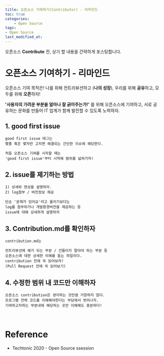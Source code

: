 ```yaml
---
title: 오픈소스 기여하기(Contributor) - 리마인드
toc: true
categories:	
    - Open Source
tags:
- Open Source
last_modified_at: 
---
```


 오픈소스 **Contribute** 전, 상기 할 내용을 간략하게 포스팅합니다.

# 오픈소스 기여하기 - 리마인드

오픈소스 기여 목적은! 나를 위해 컨트리뷰션하고 (**나의 성장**),  우리를 위해 **공유**하고, 모두를 위해 **오픈**하자!

**'사용자의 가려운 부분을 얼마나 잘 긁어주는가!'** 를 위해 오픈소스에 기여하고, 서로 공유하는 문화를 만들어 
IT 업계가 함께 발전할 수 있도록 노력하자.

## 1. good first issue

```
good first issue 태그는
몇줄 혹은 몇자만 고치면 해결되는 간단한 이슈에 해당한다.

처음 오픈소스 기여를 시작할 때는 
'good first issue'부터 시작해 범위를 넓혀가자!
```

## 2. issue를 제기하는 방법

```
1) 상세와 현상을 설명하라.
2) log첨부 / 버전정보 제공

단순 '문제가 있어요'라고 올리기보다는
log를 첨부하거나 개발환경버전을 제공하는 등
issue에 대해 상세하게 설명하자
```

## 3. Contribution.md를 확인하자

```
contribution.md는

컨트리뷰션에 해가 되는 부분 / 건들이지 말아야 하는 부분 등 
오픈소스에 대한 상세한 이해를 돕는 파일이다. 
contribution 전에 꼭 읽어보자!
(Pull Request 전에 꼭 읽어보기)
```

## 4. 수정한 범위 내 코드만 이해하자

```
오픈소스 contribution은 생각하는 것만큼 거창하지 않다.
프로그램 전체 코드를 이해해야한다는 부담에서 벗어나자.
기여하고자하는 부분내에 해당하는 곳만 이해해도 충분하다!
```

<br/>

# Reference

- Techtonic 2020 - Open Source ssession
